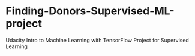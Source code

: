 # Finding-Donors-Supervised-ML-project
Udacity Intro to Machine Learning with TensorFlow Project for Supervised Learning
